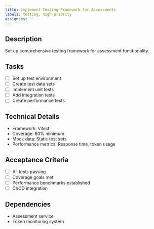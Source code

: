 ```yaml
---
title: Implement Testing Framework for Assessments
labels: testing, high-priority
assignees: ''
---
```


## Description
Set up comprehensive testing framework for assessment functionality.

## Tasks
- [ ] Set up test environment
- [ ] Create test data sets
- [ ] Implement unit tests
- [ ] Add integration tests
- [ ] Create performance tests

## Technical Details
- Framework: Vitest
- Coverage: 80% minimum
- Mock data: Static test sets
- Performance metrics: Response time, token usage

## Acceptance Criteria
- [ ] All tests passing
- [ ] Coverage goals met
- [ ] Performance benchmarks established
- [ ] CI/CD integration

## Dependencies
- Assessment service
- Token monitoring system